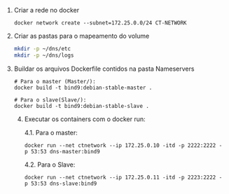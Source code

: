 1. Criar a rede no docker
   
   ```shell
   docker network create --subnet=172.25.0.0/24 CT-NETWORK
   ```

2. Criar as pastas para o mapeamento do volume
   
   ```sh
   mkdir -p ~/dns/etc
   mkdir -p ~/dns/logs
   ```

3. Buildar os arquivos Dockerfile contidos na pasta Nameservers
   
   ```shell
   # Para o master (Master/):
   docker build -t bind9:debian-stable-master .
   
   # Para o slave(Slave/):
   docker build -t bind9:debian-stable-slave .
   ```
   
   4. Executar os containers com o docker run:
      
      4.1. Para o master:
      
      ```shell
      docker run --net ctnetwork --ip 172.25.0.10 -itd -p 2222:2222 -p 53:53 dns-master:bind9
      ```
      
       4.2. Para o Slave:
      
      ```shell
      docker run --net ctnetwork --ip 172.25.0.11 -itd -p 2223:2222 -p 53:53 dns-slave:bind9
      ```

                
